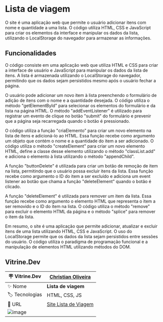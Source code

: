 <h1> Lista de viagem </h1>

O site é uma aplicação web que permite o usuário adicionar itens com nome e quantidade a uma lista. O código utiliza HTML, CSS e JavaScript para criar os elementos da interface e manipular os dados da lista, utilizando o LocalStorage do navegador para armazenar as informações.

## Funcionalidades

O código consiste em uma aplicação web que utiliza HTML e CSS para criar a interface de usuário e JavaScript para manipular os dados da lista de itens. A lista é armazenada utilizando o LocalStorage do navegador, permitindo que os dados sejam persistidos mesmo após o usuário fechar a página.

O usuário pode adicionar um novo item à lista preenchendo o formulário de adição de itens com o nome e a quantidade desejada. O código utiliza o método "getElementById" para selecionar os elementos do formulário e da lista na página HTML. O método "addEventListener" é utilizado para registrar um evento de clique no botão "submit" do formulário e prevenir que a página seja recarregada quando o botão é pressionado.

O código utiliza a função "criaElemento" para criar um novo elemento na lista de itens e adicioná-lo ao HTML. Essa função recebe como argumento um objeto que contém o nome e a quantidade do item a ser adicionado. O código utiliza o método "createElement" para criar um novo elemento HTML, define a classe desse elemento utilizando o método "classList.add" e adiciona o elemento à lista utilizando o método "appendChild".

A função "buttonDelete" é utilizada para criar um botão de remoção de item na lista, permitindo que o usuário possa excluir itens da lista. Essa função recebe como argumento o ID do item a ser excluído e adiciona um event listener ao botão que chama a função "deleteElement" quando o botão é clicado.

A função "deleteElement" é utilizada para remover um item da lista. Essa função recebe como argumento o elemento HTML que representa o item a ser removido e o ID do item na lista. O código utiliza o método "remove" para excluir o elemento HTML da página e o método "splice" para remover o item da lista.

Em resumo, o site é uma aplicação que permite adicionar, atualizar e excluir itens de uma lista utilizando HTML, CSS e JavaScript. O uso do LocalStorage permite que os dados da lista sejam persistidos entre sessões do usuário. O código utiliza o paradigma de programação funcional e a manipulação de elementos HTML utilizando métodos do DOM.

## Vitrine.Dev

| :placard: Vitrine.Dev |<a href="https://cursos.alura.com.br/vitrinedev/christianoliver">Christian Oliveira</a> |
| -------------  | --- |
| :sparkles: Nome | **Lista de viagem**
| :label: Tecnologias | HTML, CSS, JS
| :rocket: URL | <a href="https://christianduhp.github.io/lista_de_viagem/">Site Lista de Viagem</a> 
|![image](https://user-images.githubusercontent.com/85292359/233736878-0e1d76f5-8dc0-4b16-afbd-a4267fc594e4.png)|
